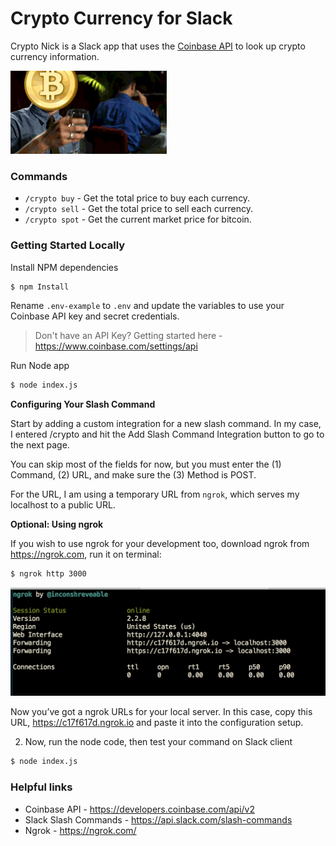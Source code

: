 # Crypto Currency for Slack

Crypto Nick is a Slack app that uses the [Coinbase API](https://developers.coinbase.com/api/v2) to look up crypto currency information.

![ngrok](.assets/crypto.gif)

### Commands
- `/crypto buy` - Get the total price to buy each currency.
- `/crypto sell` - Get the total price to sell each currency.
- `/crypto spot` - Get the current market price for bitcoin.

### Getting Started Locally

Install NPM dependencies
```bash
$ npm Install
```

Rename `.env-example` to `.env` and update the variables to use your Coinbase API key and secret credentials.

> Don't have an API Key? Getting started here - https://www.coinbase.com/settings/api

Run Node app
```bash
$ node index.js
```

**Configuring Your Slash Command**

Start by adding a custom integration for a new slash command. In my case, I entered  /crypto and hit the Add Slash Command Integration button to go to the next page.

You can skip most of the fields for now, but you must enter the (1) Command, (2) URL, and make sure the (3) Method is POST.

For the URL, I am using a temporary URL from `ngrok`, which serves my localhost to a public URL.

**Optional: Using ngrok**

If you wish to use ngrok for your development too, download ngrok from https://ngrok.com, run it on terminal:

```bash
$ ngrok http 3000
```

![ngrok](.assets/ngrok.png)

Now you’ve got a ngrok URLs for your local server. In this case, copy this URL, https://c17f617d.ngrok.io and paste it into the configuration setup.

2. Now, run the node code, then test your command on Slack client

```bash
$ node index.js
```

### Helpful links
- Coinbase API - https://developers.coinbase.com/api/v2
- Slack Slash Commands - https://api.slack.com/slash-commands
- Ngrok - https://ngrok.com/
